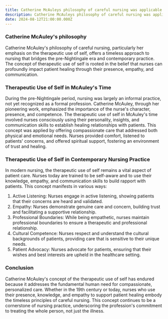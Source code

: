```yaml
---
title: Catherine McAuleys philosophy of careful nursing was applicable
description: Catherine McAuleys philosophy of careful nursing was applicable
date: 2024-08-12T21:00:00.000Z
---
```


### Catherine McAuley's philosophy 

Catherine McAuley's philosophy of careful nursing, particularly her emphasis on the therapeutic use of self, offers a timeless approach to nursing that bridges the pre-Nightingale era and contemporary practice. The concept of therapeutic use of self is rooted in the belief that nurses can profoundly impact patient healing through their presence, empathy, and communication.

### Therapeutic Use of Self in McAuley's Time

During the pre-Nightingale period, nursing was largely an informal practice, not yet recognized as a formal profession. Catherine McAuley, through her pioneering work, emphasized the importance of the nurse's character, presence, and competence. The therapeutic use of self in McAuley's time involved nurses consciously using their personality, insights, and communication skills to establish healing relationships with patients. This concept was applied by offering compassionate care that addressed both physical and emotional needs. Nurses provided comfort, listened to patients' concerns, and offered spiritual support, fostering an environment of trust and healing.

### Therapeutic Use of Self in Contemporary Nursing Practice

In modern nursing, the therapeutic use of self remains a vital aspect of patient care. Nurses today are trained to be self-aware and to use their knowledge, empathy, and communication skills to build rapport with patients. This concept manifests in various ways:

1. Active Listening: Nurses engage in active listening, showing patients that their concerns are heard and validated.
2. Empathy: Nurses demonstrate genuine care and concern, building trust and facilitating a supportive relationship.
3. Professional Boundaries: While being empathetic, nurses maintain professional boundaries to ensure a therapeutic and professional relationship.
4. Cultural Competence: Nurses respect and understand the cultural backgrounds of patients, providing care that is sensitive to their unique needs.
5. Patient Advocacy: Nurses advocate for patients, ensuring that their wishes and best interests are upheld in the healthcare setting.

### Conclusion

Catherine McAuley's concept of the therapeutic use of self has endured because it addresses the fundamental human need for compassionate, personalized care. Whether in the 19th century or today, nurses who use their presence, knowledge, and empathy to support patient healing embody the timeless principles of careful nursing. This concept continues to be a cornerstone of nursing practice, underscoring the profession's commitment to treating the whole person, not just the illness.
